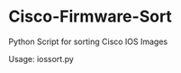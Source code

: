 # Cisco-Firmware-Sort
Python Script for sorting Cisco IOS Images

Usage: iossort.py <directory name>

